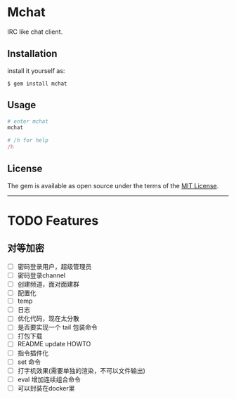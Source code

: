 # Mchat

IRC like chat client.

## Installation


install it yourself as:

    $ gem install mchat

## Usage

```ruby
# enter mchat
mchat

# /h for help
/h
```

## License

The gem is available as open source under the terms of the [MIT License](https://opensource.org/licenses/MIT).



----

# TODO Features

## 对等加密

* [ ] 密码登录用户，超级管理员
* [ ] 密码登录channel
* [ ] 创建频道，面对面建群
* [ ] 配置化
* [ ] temp
* [ ] 日志
* [ ] 优化代码，现在太分散
* [ ] 是否要实现一个 tail 包装命令
* [ ] 打包下载
* [ ] README update HOWTO
* [ ] 指令插件化
* [ ] set 命令
* [ ] 打字机效果(需要单独的渲染，不可以文件输出)
* [ ] eval 增加连续组合命令
* [ ] 可以封装在docker里
